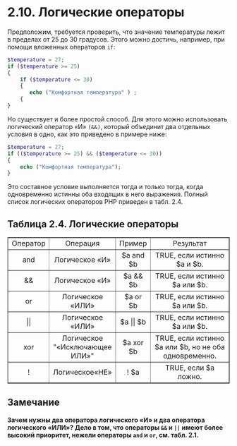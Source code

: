 # 2.10. Логические операторы  
Предположим, требуется проверить, что значение температуры лежит в 
пределах от 25 до 30 градусов. Этого можно достичь, например, при помощи вложенных операторов `if`:
```php  
$temperature = 27;
if ($temperature >= 25)
{
    if ($temperature <= 30)
    {
       echo ("Комфортная температура" ) ;
    {
}
```  
Но существует и более простой способ. Для этого можно использовать 
логический оператор «И» `(&&)`, который объединит два отдельных условия в одно, как это приведено в примере ниже:
```php 
$temperature = 27;
if (($temperature >= 25) && ($temperature <= 30))
{
    echo ("Комфортная температура");
}
```
Это составное условие выполняется тогда и только тогда, когда одновременно
истинны оба входящих в него выражения. Полный список логических операторов РНР приведен в табл. 2.4.  
## Таблица 2.4. Логические операторы  
<table border="1" width="100%" cellpadding="1">
      <tr>
        <td><center>Оператор</center></td>
        <td><center>Операция</center></td>
        <td><center>Пример</center></td>
        <td><center>Результат</center></td>
      </tr>
      <tr>
        <td ><center>and</center></td>
        <td><center>Логическое «И»</center></td>
        <td><center>$а and $b</center></td>
        <td><center>TRUE, если истинно $а и $b.</center></td>
      </tr>
      <tr>
        <td ><center>&&</center></td>
        <td><center>Логическое «И»</center></td>
        <td><center>$а && $b</center></td>
        <td width="200"><center>TRUE, если истинно $а или $b.</center></td>
      </tr>
      <tr>
        <td ><center>or</center></td>
        <td><center>Логическое «ИЛИ»</center></td>
        <td><center>$а or $b</center></td>
        <td><center>TRUE, если истинно $а или $b.</center></td>
      </tr>
      <tr>
        <td ><center>||</center></td>
        <td><center>Логическое «ИЛИ»</center></td>
        <td><center>$а || $b</center></td>
        <td><center>TRUE, если истинно $а или $b.</center></td>
      </tr>
      <tr>
        <td ><center>xor</center></td>
        <td><center>Логическое "«Исключающее ИЛИ»"</center></td>
        <td><center>$а xor $b</center></td>
        <td><center>TRUE, если истинно $а или $b, но не оба одновременно.</center></td>
      </tr>
      <tr>
        <td ><center>!</center></td>
        <td><center>Логическое«HЕ»</center></td>
        <td><center>! $а</center></td>
        <td><center>TRUE, если $а ложно.</center></td>
      </tr>
</table>  
  
## Замечание
#### Зачем нужны два оператора логического «И» и два оператора логического «ИЛИ»? Дело в том, что операторы `&&` и `||` имеют более высокий приоритет, нежели операторы `and` и `or`, см. табл. 2.1.
 
